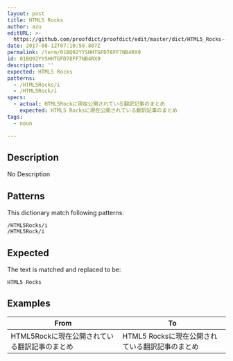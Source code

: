 ```yaml
---
layout: post
title: HTML5 Rocks
author: azu
editURL: >-
  https://github.com/proofdict/proofdict/edit/master/dict/HTML5_Rocks--01BQ92YYSHHTGFD78FF7NB4RX9.yml
date: 2017-08-12T07:10:59.807Z
permalink: /term/01BQ92YYSHHTGFD78FF7NB4RX9
id: 01BQ92YYSHHTGFD78FF7NB4RX9
description: ''
expected: HTML5 Rocks
patterns:
  - /HTML5Rocks/i
  - /HTML5Rock/i
specs:
  - actual: HTML5Rockに現在公開されている翻訳記事のまとめ
    expected: HTML5 Rocksに現在公開されている翻訳記事のまとめ
tags:
  - noun

---
```


## Description

No Description 

## Patterns

This dictionary match following patterns:

    /HTML5Rocks/i
    /HTML5Rock/i

## Expected

The text is matched and replaced to be:

    HTML5 Rocks

## Examples

| From                        | To                            |
| --------------------------- | ----------------------------- |
| HTML5Rockに現在公開されている翻訳記事のまとめ | HTML5 Rocksに現在公開されている翻訳記事のまとめ |
